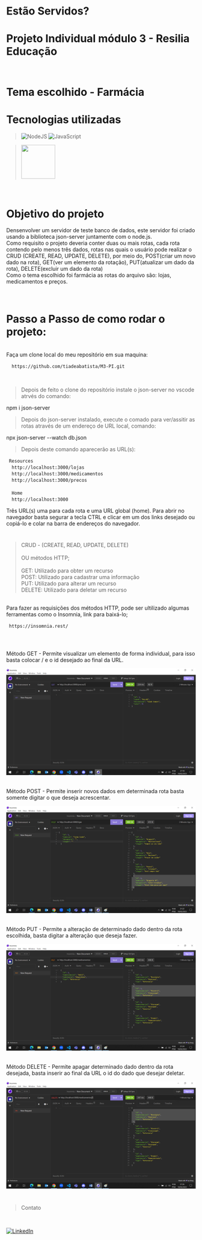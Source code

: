 # Estão Servidos?

# Projeto Individual módulo 3 - Resilia Educação
# <br>Tema escolhido - Farmácia 

# Tecnologias utilizadas

> ![NodeJS](https://img.shields.io/badge/node.js-6DA55F?style=for-the-badge&logo=node.js&logoColor=white)
> ![JavaScript](https://img.shields.io/badge/javascript-%23323330.svg?style=for-the-badge&logo=javascript&logoColor=%23F7DF1E)

> <img src="https://cdn-icons-png.flaticon.com/128/2581/2581878.png" width="90" height="90"/>

# <br> Objetivo do projeto

Densenvolver um servidor de teste banco de dados, este servidor foi criado usando a biblioteca json-server juntamente com o node.js.<br>
Como requisito o projeto deveria conter duas ou mais rotas, cada rota contendo pelo menos três dados, rotas nas quais o usuário pode realizar o CRUD (CREATE, READ, UPDATE, DELETE), por meio do, POST(criar um novo dado na rota), GET(ver um elemento da rotação), PUT(atualizar um dado da rota), DELETE(excluir um dado da rota)
<br>Como o tema escolhido foi farmácia as rotas do arquivo são: lojas, medicamentos e preços.

# <br>Passo a Passo de como rodar o projeto:

<br>Faça um clone local do meu repositório em sua maquina:
<br>

```bash
  https://github.com/tiadeabatista/M3-PI.git
```  
<br>

> Depois de feito o clone do repositório instale o json-server no vscode atrvés do comando:

npm i json-server


> Depois do json-server instalado, execute o comado para ver/assitir as rotas através de um endereço de URL local, comando:

npx json-server --watch db.json

> Depois deste comando aparecerão as URL(s):

```bash
 Resources
  http://localhost:3000/lojas       
  http://localhost:3000/medicamentos
  http://localhost:3000/precos      

  Home
  http://localhost:3000
```
Três URL(s) uma para cada rota e uma URL global (home). Para abrir no navegador basta segurar a tecla CTRL e clicar em um dos links desejado ou copiá-lo e colar na barra de endereços do navegador.

#
> CRUD - (CREATE, READ, UPDATE, DELETE) <br><br>
> OU métodos HTTP;<br><br>
GET: Utilizado para obter um recurso<br>
POST: Utilizado para cadastrar uma informação<br>
PUT: Utilizado para alterar um recurso<br>
DELETE: Utilizado para deletar um recurso


<br>Para fazer as requisições dos métodos HTTP, pode ser ultilizado algumas ferramentas como o Insomnia, link para baixá-lo; 

````bash
 https://insomnia.rest/
 ````
#
<br>Método GET - Permite visualizar um elemento de forma individual, para isso basta colocar / e o id desejado ao final da URL.

![Getting Started](./assets/img/metodoGet.png)

<br>Método POST - Permite inserir novos dados em determinada rota basta somente digitar o que deseja acrescentar.

![Getting Started](./assets/img/metodoPost.png)

<br>Método PUT - Permite a alteração de determinado dado dentro da rota escolhida, basta digitar a alteração que deseja fazer.

![Getting Started](./assets/img/metodoPut.png)

<br>Método DELETE - Permite apagar determinado dado dentro da rota desejada, basta inserir ao final da URL o id do dado que desejar deletar.

![Getting Started](./assets/img/metodoDelete.png)

#
> Contato

<br>

<a href="https://www.linkedin.com/in/tiago-batista-441aa0105/" target="_blank">![LinkedIn](https://img.shields.io/badge/linkedin-%230077B5.svg?style=for-the-badge&logo=linkedin&logoColor=white)</a> 























